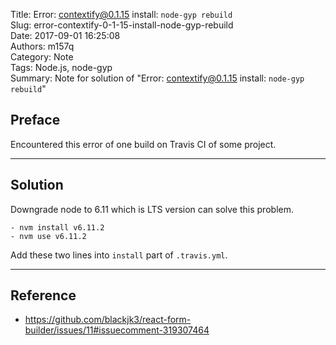 Title: Error: contextify@0.1.15 install: `node-gyp rebuild`  
Slug: error-contextify-0-1-15-install-node-gyp-rebuild  
Date: 2017-09-01 16:25:08  
Authors: m157q  
Category: Note  
Tags: Node.js, node-gyp  
Summary: Note for solution of "Error: contextify@0.1.15 install: `node-gyp rebuild`"  
  
  
## Preface  
  
Encountered this error of one build on Travis CI of some project.  
  
---  
  
## Solution  
  
Downgrade node to 6.11 which is LTS version can solve this problem.  
  
```  
- nvm install v6.11.2  
- nvm use v6.11.2  
```  
  
Add these two lines into `install` part of `.travis.yml`.  
  
---  
  
## Reference  
  
+ <https://github.com/blackjk3/react-form-builder/issues/11#issuecomment-319307464>  
